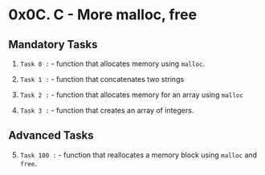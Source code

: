 # 0x0C. C - More malloc, free

## Mandatory Tasks

1. `Task 0 :` - function that allocates memory using `malloc`.

2. `Task 1 :` - function that concatenates two strings

3. `Task 2 :` - function that allocates memory for an array using `malloc`

4. `Task 3 :` - function that creates an array of integers.

## Advanced Tasks

5. `Task 100 :` - function that reallocates a memory block using `malloc` and `free`.
